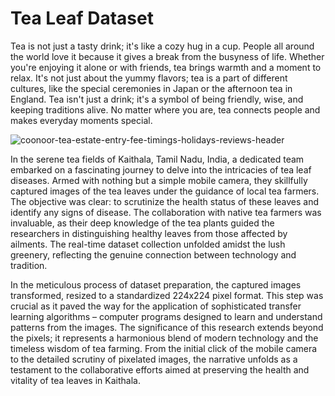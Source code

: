 # Tea Leaf Dataset 


Tea is not just a tasty drink; it's like a cozy hug in a cup. People all around the world love it because it gives a break from the busyness of life. Whether you're enjoying it alone or with friends, tea brings warmth and a moment to relax. It's not just about the yummy flavors; tea is a part of different cultures, like the special ceremonies in Japan or the afternoon tea in England. Tea isn't just a drink; it's a symbol of being friendly, wise, and keeping traditions alive. No matter where you are, tea connects people and makes everyday moments special.

![coonoor-tea-estate-entry-fee-timings-holidays-reviews-header](https://github.com/Balasubramaniam077/Tea-leaf-disease/assets/67773609/4bcc338a-5a2d-4eb7-9194-5487df9848d1)


In the serene tea fields of Kaithala, Tamil Nadu, India, a dedicated team embarked on a fascinating journey to delve into the intricacies of tea leaf diseases. Armed with nothing but a simple mobile camera, they skillfully captured images of the tea leaves under the guidance of local tea farmers. The objective was clear: to scrutinize the health status of these leaves and identify any signs of disease. The collaboration with native tea farmers was invaluable, as their deep knowledge of the tea plants guided the researchers in distinguishing healthy leaves from those affected by ailments. The real-time dataset collection unfolded amidst the lush greenery, reflecting the genuine connection between technology and tradition.

In the meticulous process of dataset preparation, the captured images transformed, resized to a standardized 224x224 pixel format. This step was crucial as it paved the way for the application of sophisticated transfer learning algorithms – computer programs designed to learn and understand patterns from the images. The significance of this research extends beyond the pixels; it represents a harmonious blend of modern technology and the timeless wisdom of tea farming. From the initial click of the mobile camera to the detailed scrutiny of pixelated images, the narrative unfolds as a testament to the collaborative efforts aimed at preserving the health and vitality of tea leaves in Kaithala.
